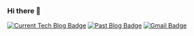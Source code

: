 ### Hi there 👋

  [![Current Tech Blog Badge](http://img.shields.io/badge/Current%20blog-blue?style=flat-square&logo=tistory&link=https://kjhg478.tistory.com/)](https://kjhg478.tistory.com/)
  [![Past Blog Badge](http://img.shields.io/badge/Past%20blog-dcffe4?style=flat-square&logo=Naver&link=https://blog.naver.com/kjhg4782)](https://blog.naver.com/kjhg4782)
  [![Gmail Badge](https://img.shields.io/badge/Gmail-d14836?style=flat-square&logo=Gmail&logoColor=white&link=mailto:kjhg478@gmail.com)](mailto:kjhg478@gmail.com)

